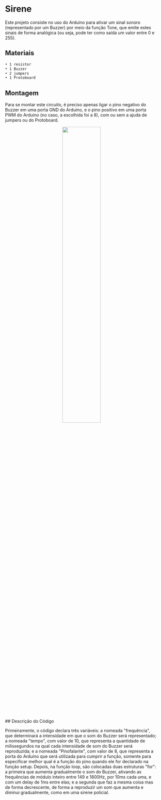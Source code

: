 # Sirene

Este projeto consiste no uso do Arduíno para ativar um sinal sonoro (representado por um Buzzer) por meio da função Tone, que emite estes sinais de forma analógica (ou seja, pode ter como saída um valor entre 0 e 255).

## Materiais

```sh
• 1 resistor
• 1 Buzzer
• 2 jumpers
• 1 Protoboard
```
## Montagem

Para se montar este circuito, é preciso apenas ligar o pino negativo do Buzzer em uma porta GND do Arduíno, e o pino positivo em uma porta PWM do Arduíno (no caso, a escolhida foi a 8), com ou sem a ajuda de jumpers ou do Protoboard.

<div align="center">
<img src="https://user-images.githubusercontent.com/72284498/199748841-09f6846a-fec3-47aa-b30d-25aaaa4a01dd.png" width=50%>
</div>
## Descrição do Código

Primeiramente, o código declara três variáveis: a nomeada "frequência", que determinará a intensidade em que o som do Buzzer será representado; a nomeada "tempo", com valor de 10, que representa a quantidade de milissegundos na qual cada intensidade de som do Buzzer será reproduzida; e a nomeada "Pinofalante", com valor de 8, que representa a porta do Arduíno que será utilizada para cumprir a função, somente para especificar melhor qual é a função do pino quando ele for declarado na função setup.
Depois, na função loop, são colocadas duas estruturas "for": a primeira que aumenta gradualmente o som do Buzzer, ativando as frequências de módulo inteiro entre 149 e 1800Hz, por 10ms cada uma, e com um delay de 1ms entre elas; e a segunda que faz a mesma coisa mas de forma decrescente, de forma a reproduzir um som que aumenta e diminui gradualmente, como em uma sirene policial.

